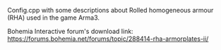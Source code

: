Config.cpp with some descriptions about Rolled homogeneous armour (RHA) used in the game Arma3.

Bohemia Interactive forum's download link: https://forums.bohemia.net/forums/topic/288414-rha-armorplates-ii/
